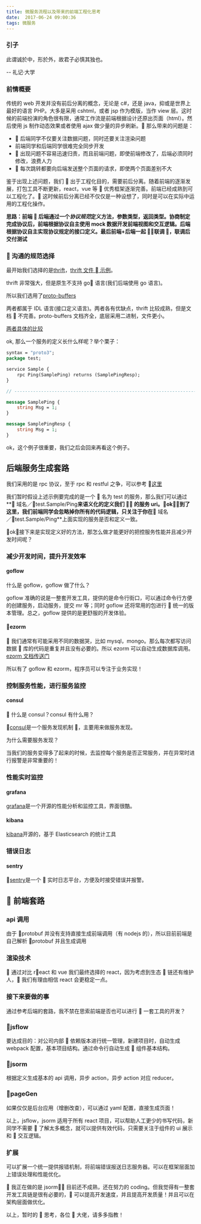 ```yaml
---
title: 微服务流程以及带来的前端工程化思考
date:  2017-06-24 09:00:36
tags: 微服务
---
```


### 引子

此谓诚於中，形於外，故君子必慎其独也。

-- 礼记·大学

### 前情概要

传统的 web 开发并没有前后分离的概念，无论是 c#，还是 java，抑或是世界上最好的语言 PHP。大多是采用 cshtml，或者 jsp 作为模版，当作 view 层。这时候的前端扮演的角色很有限，通常工作流是前端根据设计还原出页面（html）。然后使用 js 制作动态效果或者使用 ajax 做少量的异步刷新。 那么带来的问题是：

-  后端同学不仅要关注数据问题，同时还要关注渲染问题
- 前端同学和后端同学很难完全同步开发
-  出现问题不容易迅速归责，而且前端问题，即使前端修改了，后端必须同时修改，浪费人力
-  每次跳转都要向后端发送整个页面的请求，即使两个页面差别不大

鉴于出现上述问题，我们  出于工程化目的，需要前后分离。随着前端的逐渐发展，打包工具不断更新，react，vue 等  优秀框架逐渐完善。前端已经成熟到可以工程化了。 这时候前后分离已经不仅仅是一种设想了，同时是可以在实际中运用的工程化操作。

**思路：前端  后端通过一个*协议规范*定义方法，参数类型，返回类型。协商制定完成协议后，前端根据协议自主使用 mock 数据开发前端视图和交互逻辑。后端根据协议自主实现协议规定的接口定义。最后前端+后端一起  联调 ，联调后交付测试**

###  沟通的规范选择

最开始我们选择的是[thrift](http://thrift.apache.org/)，[thrift 文件  示例](https://git-wip-us.apache.org/repos/asf?p=thrift.git;a=blob_plain;f=tutorial/tutorial.thrift)。

thrift 非常强大，但是原生不支持 go 语言(我们后端使用 go 语言)。

所以我们选用了[proto-buffers](https://developers.google.com/protocol-buffers/)

两者都属于 IDL 语言(接口定义语言)。两者各有优缺点，thrift 比较成熟，但是文档  不完善。proto-buffers 文档齐全，底层采用二进制，文件更小。

[两者具体的比较](https://my.oschina.net/itblog/blog/289965)

ok, 那么一个服务的定义长什么样呢？举个栗子：

```proto
syntax = "proto3";
package test;

service Sample {
	rpc Ping(SamplePing) returns (SamplePingResp);
}

// ---------------------------------------------------------------------------

message SamplePing {
	string Msg = 1;
}

message SamplePingResp {
	string Msg = 1;
}
```

ok，这个例子很重要，我们之后会回来再看这个例子。

## 后端服务生成套路

我们采用的是 rpc 协议，至于 rpc 和 restful 之争，可以参考 [这里](https://www.zhihu.com/question/28570307/answer/47876255)

我们暂时假设上述示例要完成的是一个  名为 test 的服务，那么我们可以通过** 域名／test.Sample/Ping**来语义化的定义我们  的服务 uri。ok，到了这里，我们前端同学会忽略掉你所有的代码逻辑，只关注于你在** 域名／test.Sample/Ping**上面实现的服务是否和定义一致。

ok，接下来是实现定义好的方法，那怎么做才能更好的把控服务性能并且减少开发时间呢？

### 减少开发时间，提升开发效率

#### goflow

什么是 goflow，goflow 做了什么？

goflow 准确的说是一整套开发工具，提供的是命令行街口，可以通过命令行方便的创建服务，启动服务，提交 mr 等；同时 goflow 还将常用的包进行  统一的版本管理。总之，goflow 提供的是更舒服的开发体验。

#### ezorm

 我们通常有可能采用不同的数据哭，比如 mysql，mongo。那么每次都写访问数据  库的代码是重复并且没有必要的。所以 ezorm 可以自动生成数据库调用。[ezorm 文档传送门](https://github.com/ezbuy/ezorm)

所以有了 goflow 和 ezorm，程序员可以专注于业务实现！

### 控制服务性能，进行服务监控

#### consul

 什么是 consul？consul 有什么用？

[consul](https://www.consul.io/)是一个服务发现机制 ，主要用来做服务发现。

为什么需要服务发现？

当我们的服务变得多了起来的时候，去监控每个服务是否正常服务，并在异常时进行报警是非常重要的！

### 性能实时监控

#### grafana

[grafana](https://grafana.com/)是一个开源的性能分析和监控工具，界面很酷。

#### kibana

[kibana](https://www.elastic.co/guide/en/kibana/current/introduction.html)开源的，基于 Elasticsearch 的统计工具

### 错误日志

#### sentry

[sentry](https://github.com/getsentry/sentry)是一个  实时日志平台，方便及时接受错误并报警。

##  前端套路

### api 调用

由于 protobuf 并没有支持直接生成前端调用（有 nodejs 的），所以目前前端是自己解析 protobuf 并且生成调用

### 渲染技术

 通过对比 react 和 vue 我们最终选择的 react，因为考虑到生态  链还有维护人， 我们有理由相信 react 会更稳定一点。

### 接下来要做的事

通过参考后端的套路，我不禁在思索前端是否也可以进行  一套工具的开发？

### jsflow

要达成目的：对公司内部  依赖版本进行统一管理，新建项目时，自动生成 webpack 配置，基本项目结构。通过命令行自动生成  组件基本结构。

### jsorm

根据定义生成基本的 api 调用，异步 action，异步 action 对应 reducer。

### pageGen

如果仅仅是后台应用（增删改查），可以通过 yaml 配置，直接生成页面！

以上，jsflow，jsorm 适用于所有 react 项目，可以帮助人工更少的书写代码，新同学不需要  了解太多概念，就可以提供有效代码，只需要关注于组件的 ui 展示和  交互逻辑。

### 扩展

可以扩展一个统一提供报错机制，将前端错误报送日志服务器。可以在框架层面加上错误处理和性能优化。

 我正在做的是 jsorm， 目前还不成熟，还在努力的 coding。但我觉得有一整套开发工具链是很有必要的， 可以提高开发速度，并且提高开发质量！并且可以在架构层面做优化。

以上，暂时的  思考，各位  大佬，请多多指教！
